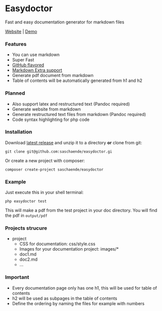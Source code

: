 # Easydoctor

Fast and easy documentation generator for markdown files

[Website](http://easydoctor.sascha-ende.de) | [Demo](http://easydoctor.sascha-ende.de/demo)

### Features

* You can use markdown
* Super Fast
* [GitHub flavored](https://help.github.com/articles/github-flavored-markdown)
* [Markdown Extra support](https://github.com/erusev/parsedown-extra)
* Generate pdf document from markdown
* Table of contents will be automatically generated from h1 and h2

### Planned

* Also support latex and restructured text (Pandoc required)
* Generate website from markdown
* Generate restructured text files from markdown (Pandoc required)
* Code syntax highlighting for php code

### Installation

Download [latest release](https://github.com/saschaende/easydoctor/releases/latest) and unzip it to a directory **or** clone from git:

    git clone git@github.com:saschaende/easydoctor.gi
    
Or create a new project with composer:

    composer create-project saschaende/easydoctor

### Example

Just execute this in your shell terminal:

``` 
php easydoctor test
```

This will make a pdf from the test project in your doc directory. You will find the pdf in `output/pdf`

### Projects strucure

* project
    * CSS for documentation: css/style.css
    * Images for your documentation project: images/*
    * doc1.md
    * doc2.md
    * ...
    
### Important

* Every documentation page only has one h1, this will be used for table of contents
* h2 will be used as subpages in the table of contents
* Define the ordering by naming the files for example with numbers